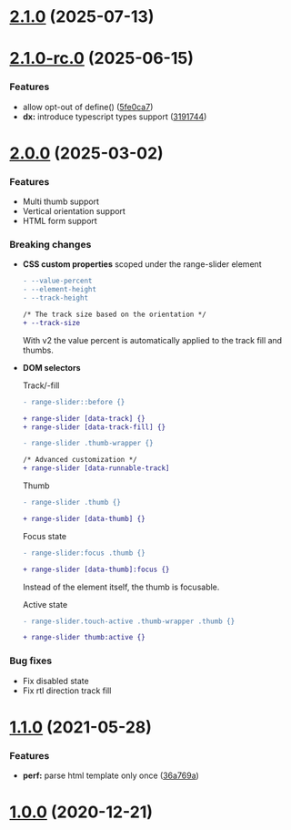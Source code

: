 # [2.1.0](https://github.com/andreruffert/range-slider-element/compare/v2.1.0-rc.0...v2.1.0) (2025-07-13)



# [2.1.0-rc.0](https://github.com/andreruffert/range-slider-element/compare/v2.0.0...v2.1.0-rc.0) (2025-06-15)


### Features

* allow opt-out of define() ([5fe0ca7](https://github.com/andreruffert/range-slider-element/commit/5fe0ca70e6f1f77bb388728839caaf779d9c055a))
* **dx:** introduce typescript types support ([3191744](https://github.com/andreruffert/range-slider-element/commit/3191744165bb949b96673459038ae07dbb7b0500))



# [2.0.0](https://github.com/andreruffert/range-slider-element/compare/v1.1.0...v2.0.0) (2025-03-02)

### Features

- Multi thumb support
- Vertical orientation support
- HTML form support


### Breaking changes

* **CSS custom properties** scoped under the range-slider element
  ```diff
  - --value-percent 
  - --element-height
  - --track-height

  /* The track size based on the orientation */
  + --track-size
  ```
  With v2 the value percent is automatically applied to the track fill and thumbs.

* **DOM selectors**
  
  Track/-fill
  ```diff
  - range-slider::before {}
  
  + range-slider [data-track] {}
  + range-slider [data-track-fill] {}
  ```

  ```diff
  - range-slider .thumb-wrapper {}

  /* Advanced customization */
  + range-slider [data-runnable-track]
  ```

  Thumb
  ```diff
  - range-slider .thumb {}
  
  + range-slider [data-thumb] {}
  ```

  Focus state
  ```diff
  - range-slider:focus .thumb {}
  
  + range-slider [data-thumb]:focus {}
  ```
  Instead of the element itself, the thumb is focusable.

  Active state
  ```diff
  - range-slider.touch-active .thumb-wrapper .thumb {}
  
  + range-slider thumb:active {}
  ````


### Bug fixes

* Fix disabled state
* Fix rtl direction track fill



# [1.1.0](https://github.com/andreruffert/range-slider-element/compare/v1.0.0...v1.1.0) (2021-05-28)


### Features

* **perf:** parse html template only once ([36a769a](https://github.com/andreruffert/range-slider-element/commit/36a769a58d2b277d295de297107c4de808bfdae9))



# [1.0.0](https://github.com/andreruffert/range-slider-element/compare/593d4a4478bfb2d8ec272ca2ba2b98943400a861...v1.0.0) (2020-12-21)




